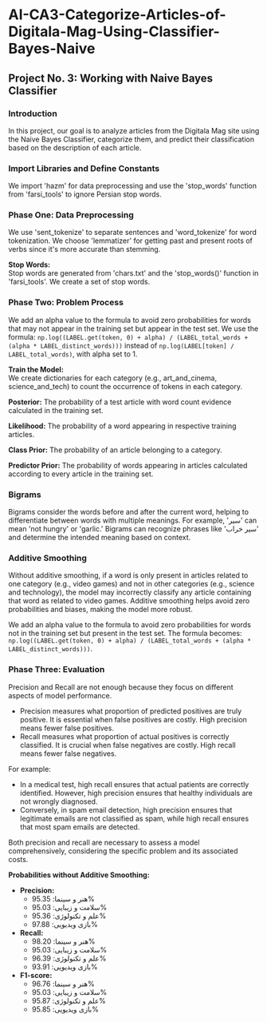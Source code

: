 # AI-CA3-Categorize-Articles-of-Digitala-Mag-Using-Classifier-Bayes-Naive

## Project No. 3: Working with Naive Bayes Classifier

### Introduction
In this project, our goal is to analyze articles from the Digitala Mag site using the Naive Bayes Classifier, categorize them, and predict their classification based on the description of each article.

### Import Libraries and Define Constants
We import 'hazm' for data preprocessing and use the 'stop_words' function from 'farsi_tools' to ignore Persian stop words.

### Phase One: Data Preprocessing
We use 'sent_tokenize' to separate sentences and 'word_tokenize' for word tokenization. We choose 'lemmatizer' for getting past and present roots of verbs since it's more accurate than stemming.

**Stop Words:**  
Stop words are generated from 'chars.txt' and the 'stop_words()' function in 'farsi_tools'. We create a set of stop words.

### Phase Two: Problem Process
We add an alpha value to the formula to avoid zero probabilities for words that may not appear in the training set but appear in the test set. We use the formula: `np.log((LABEL.get(token, 0) + alpha) / (LABEL_total_words + (alpha * LABEL_distinct_words)))` instead of `np.log(LABEL[token] / LABEL_total_words)`, with alpha set to 1.

**Train the Model:**  
We create dictionaries for each category (e.g., art_and_cinema, science_and_tech) to count the occurrence of tokens in each category.

**Posterior:** The probability of a test article with word count evidence calculated in the training set.

**Likelihood:** The probability of a word appearing in respective training articles.

**Class Prior:** The probability of an article belonging to a category.

**Predictor Prior:** The probability of words appearing in articles calculated according to every article in the training set.

### Bigrams
Bigrams consider the words before and after the current word, helping to differentiate between words with multiple meanings. For example, 'سیر' can mean 'not hungry' or 'garlic.' Bigrams can recognize phrases like 'سیر خراب' and determine the intended meaning based on context.

### Additive Smoothing
Without additive smoothing, if a word is only present in articles related to one category (e.g., video games) and not in other categories (e.g., science and technology), the model may incorrectly classify any article containing that word as related to video games. Additive smoothing helps avoid zero probabilities and biases, making the model more robust.

We add an alpha value to the formula to avoid zero probabilities for words not in the training set but present in the test set. The formula becomes: `np.log((LABEL.get(token, 0) + alpha) / (LABEL_total_words + (alpha * LABEL_distinct_words)))`.

### Phase Three: Evaluation 
Precision and Recall are not enough because they focus on different aspects of model performance.

- Precision measures what proportion of predicted positives are truly positive. It is essential when false positives are costly. High precision means fewer false positives.
- Recall measures what proportion of actual positives is correctly classified. It is crucial when false negatives are costly. High recall means fewer false negatives.

For example:
- In a medical test, high recall ensures that actual patients are correctly identified. However, high precision ensures that healthy individuals are not wrongly diagnosed.
- Conversely, in spam email detection, high precision ensures that legitimate emails are not classified as spam, while high recall ensures that most spam emails are detected.

Both precision and recall are necessary to assess a model comprehensively, considering the specific problem and its associated costs.

**Probabilities without Additive Smoothing:**
- **Precision:**
    - هنر و سینما: 95.35%
    - سلامت و زیبایی: 95.03%
    - علم و تکنولوژی: 95.36%
    - بازی ویدیویی: 97.88%
- **Recall:**
    - هنر و سینما: 98.20%
    - سلامت و زیبایی: 95.03%
    - علم و تکنولوژی: 96.39%
    - بازی ویدیویی: 93.91%
- **F1-score:**
    - هنر و سینما: 96.76%
    - سلامت و زیبایی: 95.03%
    - علم و تکنولوژی: 95.87%
    - بازی ویدیویی: 95.85%
